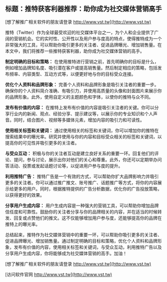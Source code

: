 ## **标题：推特获客利器推荐：助你成为社交媒体营销高手**

[想了解推广相关软件的朋友请登录 http://www.vst.tw](http://www.vst.tw)

推特（Twitter）作为全球最受欢迎的社交媒体平台之一，为个人和企业提供了广阔的营销机会。它的实时性、公开性以及用户参与度高的特点，使得推特成为一个非常强大的工具，可以帮助你吸引更多的关注者、促进品牌曝光、增加销售量。在本文中，我们将推荐一些推特获客利器，助你成为社交媒体营销的高手。

**制定明确的目标和策略：**
在使用推特进行营销之前，首先明确你的目标是什么，例如增加品牌知名度、吸引潜在客户或提高销售量。然后制定相应的策略，包括发布频率、内容类型、互动方式等，以便更好地与你的目标受众连接。

**优化个人资料和品牌形象：**
完善个人资料和品牌形象是吸引关注者的重要一步。确保你的个人资料简介准确、有吸引力，并使用高质量的头像和封面图片来展示你的品牌形象。此外，使用自定义的主题颜色和字体，以使你的推特与众不同。

**发布有价值的内容：**
在推特上发布有价值的内容是吸引关注者的关键。你可以分享行业内的新闻、观点、经验分享、提示建议等，以展示你的专业知识和个人声音。同时，结合图片、视频等多媒体元素，增加内容的吸引力和可读性。

**使用相关标签和关键词：**
通过使用相关的标签和关键词，你可以增加你的推特在搜索结果中的曝光率。研究并使用与你的内容和目标受众相关的标签和关键词，以提高你的可见性并吸引更多的关注者。

**与受众互动：**
积极与你的关注者互动是建立良好关系的重要一环。回复他们的评论、提问，参与讨论，展示出你对他们的关心和尊重。此外，你还可以定期举办问答活动、投票或发起话题讨论等，以促进用户参与度的提升。

**利用推特广告：**
推特广告是一个有效的方式，可以帮助你扩大品牌影响力并吸引更多的关注者。你可以通过推广推文、账号推广、话题推广等方式，将你的内容展示给更多的用户。同时，根据推特提供的广告分析数据，优化你的广告投放策略，以获得更好的效果。

**分享用户生成内容：**
用户生成内容是一种强大的营销工具，可以帮助你增加品牌信任度和可靠性。鼓励你的关注者分享与你的品牌相关的内容，并在适当的时候转发、回复或点赞他们的推文。这不仅能够增加用户参与度，还能够提高你的品牌在推特上的曝光率。

总结起来，推特作为社交媒体营销中的重要一环，可以帮助你吸引更多的关注者、促进品牌曝光、增加销售量。通过制定明确的目标和策略，优化个人资料和品牌形象，发布有价值的内容，使用相关标签和关键词，与受众互动，利用推特广告以及分享用户生成内容，你将能够成为社交媒体营销的高手。加油！

[想了解推广相关软件的朋友请登录 http://www.vst.tw](http://www.vst.tw)


[访问软件官网 http://www.vst.tw](http://www.vst.tw)
